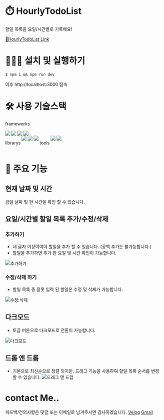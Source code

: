 # ⏱️ HourlyTodoList 
할일 목록을 요일/시간별로 기록해요!

[🔗HourlyTodoList Link](https://hourly-todo-list.vercel.app/)

# 👨🏻‍💻 설치 및 실행하기 
`$ npm i && npm run dev`

이후  http://localhost:3000 접속

# 🛠️ 사용 기술스택 
frameworks
<div style="display:flex; gap:0.2rem;">
<img src="https://img.shields.io/badge/react-61DAFB?style=for-the-badge&logo=react&logoColor=white">
<img src="https://img.shields.io/badge/TypeScript-3178C6?style=for-the-badge&logo=typescript&logoColor=white">
<img src="https://img.shields.io/badge/Next.js-000000?style=for-the-badge&logo=next.js&logoColor=white">
<img src="https://img.shields.io/badge/tailwindcss-06B6D4?style=for-the-badge&logo=tailwindcss&logoColor=white">
</div>
<div style="display:flex; gap:0.2rem;">
<p>librarys</p>
<img src="https://img.shields.io/badge/reacthookform-EC5990?style=for-the-badge&logo=reacthookform&logoColor=white">
<img src="https://img.shields.io/badge/react--beautiful--dnd-61DAFB?style=for-the-badge&logo=next&logoColor=white">
<img src="https://img.shields.io/badge/next--themes-000000?style=for-the-badge&logo=next&logoColor=white">

<p>tools</p>
<img src="https://img.shields.io/badge/ESLint-4B32C3?style=for-the-badge&logo=eslint&logoColor=white">
<img src="https://img.shields.io/badge/prettier-F7B93E?style=for-the-badge&logo=prettier&logoColor=white">
</div>

# 🎯 주요 기능 

## 현재 날짜 및 시간
금일 날짜 및 현 시간을 확인 할 수 있습니다.

## 요일/시간별 할일 목록 추가/수정/삭제 

### 추가하기
- 네 글자 이상이여야 할일을 추가 할 수 있습니다. (공백 추가는 불가능합니다.)
- 할일을 추가하면 추가 한 요일 및 시간 확인이 가능합니다.

![추가하기](https://github.com/PJW980921/HourlyTodoList/assets/124119421/f5d7b042-e308-44fc-be86-e2d16bfacefa)

### 수정/삭제 하기
- 할일 목록 중 잘못 입력 된 할일은 수정 및 삭제가 가능합니다.

![수정:삭제](https://github.com/PJW980921/HourlyTodoList/assets/124119421/5749cf38-d753-4cb8-8f89-c9610f69b5f5)


## 다크모드
- 토글 버튼으로 다크모드로 전환이 가능합니다.

![다크모드](https://github.com/PJW980921/HourlyTodoList/assets/124119421/68ecbee8-6946-4644-b00b-5089a19946cf)


## 드롭 앤 드롭
- 기본으로 최신순으로 정렬 되지만, 드래그 기능을 사용하여 할일 목록 순서를 변경할 수 있습니다.
![드래그 앤 드랍](https://github.com/PJW980921/HourlyTodoList/assets/124119421/8ba957f7-a669-44c9-a4a2-734d6ca483e4)

# contact Me.. 
피드백/건의사항은 댓글 또는 이메일로 남겨주시면 감사하겠습니다.
[Velog](https://velog.io/@jackgg12322/posts)
[Gmail](jackgg12322@gmail.com)

